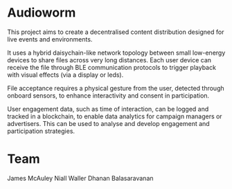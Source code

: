 # Audioworm

This project aims to create a decentralised content distribution designed for live events and environments. 

It uses a hybrid daisychain-like network topology between small low-energy devices to share files across very long distances. Each user device can receive the file through BLE communication protocols to trigger playback with visual effects (via a display or leds).

File acceptance requires a physical gesture from the user, detected through onboard sensors, to enhance interactivity and consent in participation.

User engagement data, such as time of interaction, can be logged and tracked in a blockchain, to enable data analytics for campaign managers or advertisers. This can be used to analyse and develop engagement and participation strategies.

# Team

James McAuley
Niall Waller
Dhanan Balasaravanan
